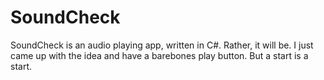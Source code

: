 # SoundCheck

SoundCheck is an audio playing app, written in C#.
Rather, it will be. I just came up with the idea and have a barebones play button. 
But a start is a start.
